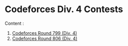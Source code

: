 # Codeforces Div. 4 Contests

Content :
1. [Codeforces Round 799 (Div. 4)](https://codeforces.com/contest/1692)
2. [Codeforces Round 806 (Div. 4)](https://codeforces.com/contest/1703)








